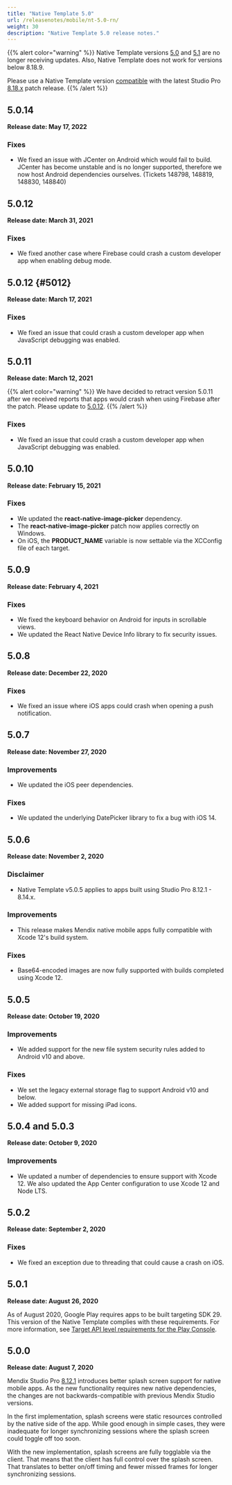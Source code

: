 ```yaml
---
title: "Native Template 5.0"
url: /releasenotes/mobile/nt-5.0-rn/
weight: 30
description: "Native Template 5.0 release notes."
---
```


{{% alert color="warning" %}}
Native Template versions [5.0](/releasenotes/mobile/nt-5.0-rn/) and [5.1](/releasenotes/mobile/nt-5.1-rn/) are no longer receiving updates. Also, Native Template does not work for versions below 8.18.9. 

Please use a Native Template version [compatible](/releasenotes/mobile/nt-studio-pro-8-parent/) with the latest Studio Pro [8.18.x](/releasenotes/studio-pro/8.18/) patch release.
{{% /alert %}}

## 5.0.14

**Release date: May 17, 2022**

### Fixes

* We fixed an issue with JCenter on Android which would fail to build. JCenter has become unstable and is no longer supported, therefore we now host Android dependencies ourselves. (Tickets 148798, 148819, 148830, 148840)

## 5.0.12

**Release date: March 31, 2021**

### Fixes

* We fixed another case where Firebase could crash a custom developer app when enabling debug mode.

## 5.0.12 {#5012}

**Release date: March 17, 2021**

### Fixes

* We fixed an issue that could crash a custom developer app when JavaScript debugging was enabled.

## 5.0.11

**Release date: March 12, 2021**

{{% alert color="warning" %}}
We have decided to retract version 5.0.11 after we received reports that apps would crash when using Firebase after the patch. Please update to [5.0.12](#5012). 
{{% /alert %}}

### Fixes

* We fixed an issue that could crash a custom developer app when JavaScript debugging was enabled.

## 5.0.10

**Release date: February 15, 2021**

### Fixes

* We updated the **react-native-image-picker** dependency.
* The **react-native-image-picker** patch now applies correctly on Windows.
* On iOS, the **PRODUCT_NAME** variable is now settable via the XCConfig file of each target.

## 5.0.9

**Release date: February 4, 2021**

### Fixes

* We fixed the keyboard behavior on Android for inputs in scrollable views.
* We updated the React Native Device Info library to fix security issues.

## 5.0.8

**Release date: December 22, 2020**

### Fixes

* We fixed an issue where iOS apps could crash when opening a push notification.

## 5.0.7

**Release date: November 27, 2020**

### Improvements

* We updated the iOS peer dependencies.

### Fixes

* We updated the underlying DatePicker library to fix a bug with iOS 14.

## 5.0.6

**Release date: November 2, 2020**

### Disclaimer

* Native Template v5.0.5 applies to apps built using Studio Pro 8.12.1 - 8.14.x.

### Improvements

* This release makes Mendix native mobile apps fully compatible with Xcode 12's build system.

### Fixes

* Base64-encoded images are now fully supported with builds completed using Xcode 12.

## 5.0.5

**Release date: October 19, 2020**

### Improvements

* We added support for the new file system security rules added to Android v10 and above. 

### Fixes

* We set the legacy external storage flag to support Android v10 and below.
* We added support for missing iPad icons.

## 5.0.4 and 5.0.3 

**Release date: October 9, 2020**

### Improvements 

* We updated a number of dependencies to ensure support with Xcode 12. We also updated the App Center configuration to use Xcode 12 and Node LTS.

## 5.0.2

**Release date: September 2, 2020**

### Fixes

* We fixed an exception due to threading that could cause a crash on iOS.

## 5.0.1

**Release date: August 26, 2020**

As of August 2020, Google Play requires apps to be built targeting SDK 29. This version of the Native Template complies with these requirements. For more information, see [Target API level requirements for the Play Console](https://support.google.com/googleplay/android-developer/answer/113469#targetsdk).

## 5.0.0

**Release date: August 7, 2020**

Mendix Studio Pro [8.12.1](/releasenotes/studio-pro/8.12/#8121) introduces better splash screen support for native mobile apps. As the new functionality requires new native dependencies, the changes are not backwards-compatible with previous Mendix Studio versions. 

In the first implementation, splash screens were static resources controlled by the native side of the app. While good enough in simple cases, they were inadequate for longer synchronizing sessions where the splash screen could toggle off too soon.

With the new implementation, splash screens are fully togglable via the client. That means that the client has full control over the splash screen. That translates to better on/off timing and fewer missed frames for longer synchronizing sessions.
